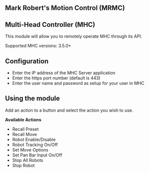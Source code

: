 ## Mark Robert's Motion Control (MRMC) 
## Multi-Head Controller (MHC)

This module will allow you to remotely operate MHC through its API.

Supported MHC versions: 3.5.0+

## Configuration

- Enter the IP address of the MHC Server application
- Enter the https port number (default is 443)
- Enter the user name and password as setup for your user in MHC

## Using the module

Add an action to a button and select the action you wish to use.

**Available Actions**

- Recall Preset
- Recall Move
- Robot Enable/Disable
- Robot Tracking On/Off
- Set Move Options
- Set Pan Bar Input On/Off
- Stop All Robots
- Stop Robot

